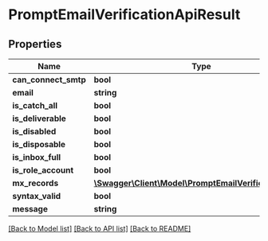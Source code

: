 # PromptEmailVerificationApiResult

## Properties
Name | Type | Description | Notes
------------ | ------------- | ------------- | -------------
**can_connect_smtp** | **bool** |  | [optional] 
**email** | **string** |  | [optional] 
**is_catch_all** | **bool** |  | [optional] 
**is_deliverable** | **bool** |  | [optional] 
**is_disabled** | **bool** |  | [optional] 
**is_disposable** | **bool** |  | [optional] 
**is_inbox_full** | **bool** |  | [optional] 
**is_role_account** | **bool** |  | [optional] 
**mx_records** | [**\Swagger\Client\Model\PromptEmailVerificationApiMX**](PromptEmailVerificationApiMX.md) |  | [optional] 
**syntax_valid** | **bool** |  | [optional] 
**message** | **string** |  | [optional] 

[[Back to Model list]](../../README.md#documentation-for-models) [[Back to API list]](../../README.md#documentation-for-api-endpoints) [[Back to README]](../../README.md)

